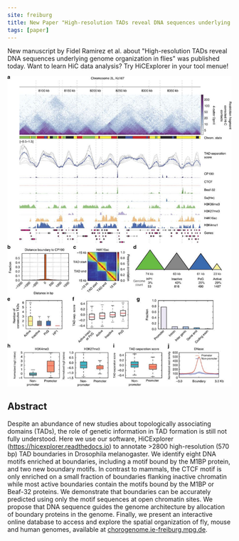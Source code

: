 ```yaml
---
site: freiburg
title: New Paper "High-resolution TADs reveal DNA sequences underlying genome organization in flies"
tags: [paper]
---
```


New manuscript by Fidel Ramirez et al. about "High-resolution TADs reveal DNA sequences underlying genome organization in flies"
was published today. Want to learn HiC data analysis? Try HiCExplorer in your tool menue!

<div class="multiple-img">
    <img src="/assets/media/hicexplorer_2018_01.jpg" width="800px" alt="High-resolution TAD boundaries in flies." />
</div>

## Abstract

Despite an abundance of new studies about topologically associating domains (TADs), the
role of genetic information in TAD formation is still not fully understood. Here we use our
software, HiCExplorer (https://hicexplorer.readthedocs.io) to annotate >2800 high-resolution (570
bp) TAD boundaries in Drosophila melanogaster. We identify eight DNA motifs enriched at
boundaries, including a motif bound by the M1BP protein, and two new boundary motifs. In
contrast to mammals, the CTCF motif is only enriched on a small fraction of boundaries
flanking inactive chromatin while most active boundaries contain the motifs bound by the
M1BP or Beaf-32 proteins. We demonstrate that boundaries can be accurately predicted
using only the motif sequences at open chromatin sites. We propose that DNA sequence
guides the genome architecture by allocation of boundary proteins in the genome. Finally, we
present an interactive online database to access and explore the spatial organization of fly,
mouse and human genomes, available at [chorogenome.ie-freiburg.mpg.de](http://chorogenome.ie-freiburg.mpg.de).
